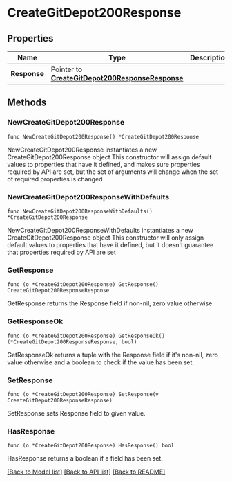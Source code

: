 # CreateGitDepot200Response

## Properties

Name | Type | Description | Notes
------------ | ------------- | ------------- | -------------
**Response** | Pointer to [**CreateGitDepot200ResponseResponse**](CreateGitDepot200ResponseResponse.md) |  | [optional] 

## Methods

### NewCreateGitDepot200Response

`func NewCreateGitDepot200Response() *CreateGitDepot200Response`

NewCreateGitDepot200Response instantiates a new CreateGitDepot200Response object
This constructor will assign default values to properties that have it defined,
and makes sure properties required by API are set, but the set of arguments
will change when the set of required properties is changed

### NewCreateGitDepot200ResponseWithDefaults

`func NewCreateGitDepot200ResponseWithDefaults() *CreateGitDepot200Response`

NewCreateGitDepot200ResponseWithDefaults instantiates a new CreateGitDepot200Response object
This constructor will only assign default values to properties that have it defined,
but it doesn't guarantee that properties required by API are set

### GetResponse

`func (o *CreateGitDepot200Response) GetResponse() CreateGitDepot200ResponseResponse`

GetResponse returns the Response field if non-nil, zero value otherwise.

### GetResponseOk

`func (o *CreateGitDepot200Response) GetResponseOk() (*CreateGitDepot200ResponseResponse, bool)`

GetResponseOk returns a tuple with the Response field if it's non-nil, zero value otherwise
and a boolean to check if the value has been set.

### SetResponse

`func (o *CreateGitDepot200Response) SetResponse(v CreateGitDepot200ResponseResponse)`

SetResponse sets Response field to given value.

### HasResponse

`func (o *CreateGitDepot200Response) HasResponse() bool`

HasResponse returns a boolean if a field has been set.


[[Back to Model list]](../README.md#documentation-for-models) [[Back to API list]](../README.md#documentation-for-api-endpoints) [[Back to README]](../README.md)


